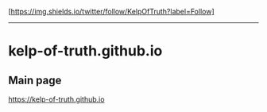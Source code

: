 [https://img.shields.io/twitter/follow/KelpOfTruth?label=Follow]

---

# kelp-of-truth.github.io


## Main page
https://kelp-of-truth.github.io
